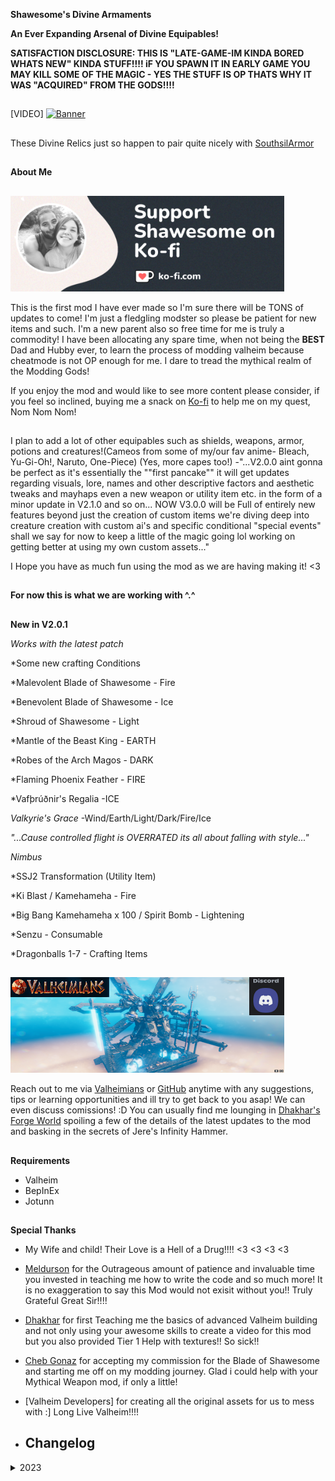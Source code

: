 __Shawesome's Divine Armaments__

__An Ever Expanding Arsenal of Divine Equipables!__ 

__SATISFACTION DISCLOSURE: THIS IS "LATE-GAME-IM KINDA BORED WHATS NEW" KINDA STUFF!!!! iF YOU SPAWN IT IN EARLY GAME YOU MAY KILL SOME OF THE MAGIC - YES THE STUFF IS OP THATS WHY IT WAS "ACQUIRED" FROM THE GODS!!!!__

##
[VIDEO]
[![Banner](https://raw.githubusercontent.com/Shawesome4u/Shawesomes_Divine_Armaments/main/17.png)](https://youtu.be/rvLt4aKVmk4?si=NAryXwUg7Vylb5DL)

##
These Divine Relics just so happen to pair quite nicely with [SouthsilArmor](https://valheim.thunderstore.io/package/southsil/SouthsilArmor/) 
##



##
__About Me__
##

[![image1](https://raw.githubusercontent.com/Shawesome4u/Shawesomes_Divine_Armaments/main/15.png)](https://ko-fi.com/shawesome)

This is the first mod I have ever made so I'm sure there will be TONS of updates to come! I'm just a fledgling modster so please be patient for new items and such. I'm a new parent also so free time for me is truly a commodity! I have been allocating any spare time, when not being the __BEST__ Dad and Hubby ever, to learn the process of modding valheim because cheatmode is not OP enough for me. I dare to tread the mythical realm of the Modding Gods!

If you enjoy the mod and would like to see more content please consider, if you feel so inclined, buying me a snack on [Ko-fi](https://ko-fi.com/shawesome) to help me on my quest, Nom Nom Nom!
##
I plan to add a lot of other equipables such as shields, weapons, armor, potions and creatures!(Cameos from some of my/our fav anime- Bleach, Yu-Gi-Oh!, Naruto, One-Piece) (Yes, more capes too!) -"...V2.0.0 aint gonna be perfect as it's essentially the ""first pancake"" it will get updates regarding visuals, lore, names and other descriptive factors and aesthetic tweaks and mayhaps even a new weapon or utility item etc. in the form of a minor update in V2.1.0 and so on... NOW V3.0.0 will be Full of entirely new features beyond just the creation of custom items we're diving deep into creature creation with custom ai's and specific conditional "special events" shall we say for now to keep a little of the magic going lol working on getting better at using my own custom assets..."

I Hope you have as much fun using the mod as we are having making it! <3

##
__For now this is what we are working with ^.^__
##
__New in V2.0.1__

*Works with the latest patch*

*Some new crafting Conditions

*Malevolent Blade of Shawesome - Fire

*Benevolent Blade of Shawesome - Ice

*Shroud of Shawesome - Light

*Mantle of the Beast King - EARTH

*Robes of the Arch Magos - DARK

*Flaming Phoenix Feather - FIRE

*Vafþrúðnir's Regalia -ICE

*Valkyrie's Grace* -Wind/Earth/Light/Dark/Fire/Ice

*"...Cause controlled flight is OVERRATED its all about falling with style..."*

*Nimbus* 

*SSJ2 Transformation (Utility Item)

*Ki Blast / Kamehameha - Fire

*Big Bang Kamehameha x 100 / Spirit Bomb - Lightening

*Senzu - Consumable

*Dragonballs 1-7 - Crafting Items 

##

##

[![Banner](https://raw.githubusercontent.com/Shawesome4u/Shawesomes_Divine_Armaments/main/16.png)](https://youtu.be/t9iKJMQrgCw)


Reach out to me via [Valheimians](https://www.valheimians.com/member/shawesome/) or [GitHub](https://github.com/Shawesome4u/Shawesomes_Divine_Armaments) anytime with any suggestions, tips or learning opportunities and ill try to get back to you asap! We can even discuss comissions! :D You can usually find me lounging in [Dhakhar's Forge World](https://discord.gg/chR3RHS4pN) spoiling a few of the details of the latest updates to the mod and basking in the secrets of Jere's Infinity Hammer.


##
 __Requirements__

- Valheim
- BepInEx
- Jotunn
##


##
__Special Thanks__

- My Wife and child! Their Love is a Hell of a Drug!!!! <3 <3 <3 <3
- [Meldurson](https://valheim.thunderstore.io/package/Meldurson/AllTameableTamingOverhaul/) for the Outrageous amount of patience and invaluable time you invested in teaching me how to write the code and so much more! It is no exaggeration to say this Mod would not exisit without you!! Truly Grateful Great Sir!!!!
- [Dhakhar](https://www.youtube.com/@dhakhar) for first Teaching me the basics of advanced Valheim building and not only using your awesome skills to create a video for this mod but you also provided Tier 1 Help with textures!! So sick!!
- [Cheb Gonaz](https://valheim.thunderstore.io/package/ChebGonaz/BladeOfShawesome/) for accepting my commission for the Blade of Shawesome and starting me off on my modding journey. Glad i could help with your Mythical Weapon mod, if only a little!
- [Valheim Developers] for creating all the original assets for us to mess with :] Long Live Valheim!!!!
 

- ## Changelog

<details>
<summary>2023</summary>

 Date | Version | Notes 
--- | --- | ---
10/21/2023 | 2.0.1 | Removed some things that were not meant to be included yet which were causing other things to not work as intended- still was kinda funny lol. 
10/21/2023 | 2.0.0 | Visual, stat & name update for existing cape. Added 5 additional Divine capes. Using Dhakhar's video instead of all the pix. Added 1 bonus cape, 1 utility item, 1 consumable, 3 weapons and bonus crafting conditions & 7 Boss crafting item drops.
9/11/2023 | 1.0.2 | Actually fixed the pix lol
9/11/2023 | 1.0.1 | Update to picture URLs to show on Thunderstore correctly & added discord link
9/10/2023 | 1.0.0 | First alpha version

</details>
